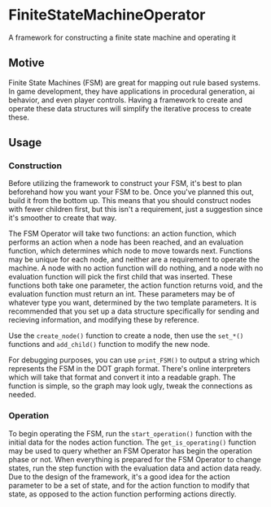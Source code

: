 # FiniteStateMachineOperator
A framework for constructing a finite state machine and operating it

## Motive
Finite State Machines (FSM) are great for mapping out rule based systems. In game development, they have applications in procedural generation,
ai behavior, and even player controls. Having a framework to create and operate these data structures will simplify the iterative process to create these.

## Usage

### Construction
Before utilizing the framework to construct your FSM, it's best to plan beforehand how you want your FSM to be. Once you've planned this out, build it from the bottom up.
This means that you should construct nodes with fewer children first, but this isn't a requirement, just a suggestion since it's smoother to create that way.

The FSM Operator will take two functions: an action function, which performs an action when a node has been reached, and an evaluation function, which determines which 
node to move towards next. Functions may be unique for each node, and neither are a requirement to operate the machine. A node with no action function will do nothing,
and a node with no evaluation function will pick the first child that was inserted.
These functions both take one parameter, the action function returns void, and the evaluation function must return an int. These parameters may be of 
whatever type you want, determined by the two template parameters. It is recommended that you set up a data structure specifically for sending and recieving information, and 
modifying these by reference.

Use the `create_node()` function to create a node, then use the `set_*()` functions and `add_child()` function to modify the new node.

For debugging purposes, you can use `print_FSM()` to output a string which represents the FSM in the DOT graph format. There's online interpreters which will take that
format and convert it into a readable graph. The function is simple, so the graph may look ugly, tweak the connections as needed.

### Operation

To begin operating the FSM, run the `start_operation()` function with the initial data for the nodes action function. The `get_is_operating()` function may be used to 
query whether an FSM Operator has begin the operation phase or not. When everything is prepared for the FSM Operator to change states, run the step function with the 
evaluation data and action data ready. Due to the design of the framework, it's a good idea for the action parameter to be a set of state, and for the action function to
modify that state, as opposed to the action function performing actions directly.
